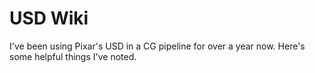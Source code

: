 # USD Wiki
I've been using Pixar's USD in a CG pipeline for over a year now. Here's some helpful things I've noted.
